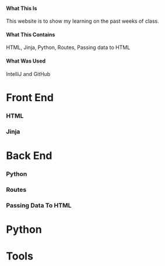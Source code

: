 #### What This Is
This website is to show my learning on the past weeks of class. 
#### What This Contains
HTML, Jinja, Python, Routes, Passing data to HTML
#### What Was Used
IntelliJ and GitHub


# Front End 
### HTML
### Jinja

# Back End
### Python
### Routes
### Passing Data To HTML

# Python

# Tools